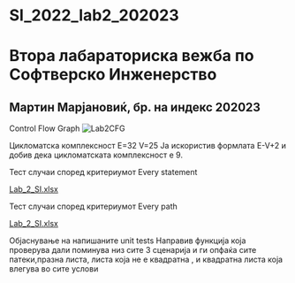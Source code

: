 # SI_2022_lab2_202023
<h1>Втора лабараториска вежба по Софтверско Инженерство</h1>

<h2>Мартин Марјановиќ, бр. на индекс 202023</h2>

Control Flow Graph
![Lab2CFG](https://user-images.githubusercontent.com/100298572/169811875-9a33af2a-b112-4768-83aa-4d258f13dd28.png)

Цикломатска комплексност
E=32
V=25
Ја искористив формлата E-V+2 и добив дека цикломатската комплексност е 9.

Тест случаи според критериумот Every statement

[Lab_2_SI.xlsx](https://github.com/MARtinMarjan/SI_2022_lab2_202023/files/8754237/Lab_2_SI.xlsx)

Тест случаи според критериумот Every path

[Lab_2_SI.xlsx](https://github.com/MARtinMarjan/SI_2022_lab2_202023/files/8754239/Lab_2_SI.xlsx)

Објаснување на напишаните unit tests
Направив функција која проверува дали поминува низ сите 3 сценарија и ги опфаќа сите патеки,празна листа, листа која не е квадратна , и квадратна листа која влегува во сите услови
